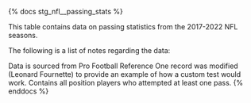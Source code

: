 {% docs stg_nfl__passing_stats %}

This table contains data on passing statistics from the 2017-2022 NFL seasons.

The following is a list of notes regarding the data:

Data is sourced from Pro Football Reference
One record was modified (Leonard Fournette) to provide an example of how a custom test would work.
Contains all position players who attempted at least one pass. {% enddocs %}